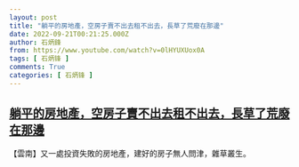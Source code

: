 ```yaml
---
layout: post
title: "躺平的房地產，空房子賣不出去租不出去，長草了荒廢在那邊"
date: 2022-09-21T00:21:25.000Z
author: 石炳鋒
from: https://www.youtube.com/watch?v=0lHYUXUox0A
tags: [ 石炳锋 ]
comments: True
categories: [ 石炳锋 ]
---
```

<!--1663719685000-->
[躺平的房地產，空房子賣不出去租不出去，長草了荒廢在那邊](https://www.youtube.com/watch?v=0lHYUXUox0A)
------

<div>
【雲南】又一處投資失敗的房地產，建好的房子無人問津，雜草叢生。
</div>

